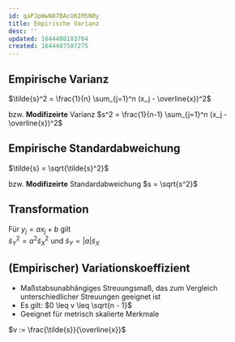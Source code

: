 ```yaml
---
id: qaPJpWwN07BAcU6IM5N0y
title: Empirische Varianz
desc: ''
updated: 1644408183704
created: 1644407507275
---
```


## Empirische Varianz
$\tilde{s}^2 = \frac{1}{n} \sum_{j=1}^n (x_j - \overline{x})^2$

bzw. **Modifizeirte** Varianz
$s^2 = \frac{1}{n-1} \sum_{j=1}^n (x_j - \overline{x})^2$

## Empirische Standardabweichung
$\tilde{s} = \sqrt{\tilde{s}^2}$

bzw. **Modifizeirte** Standardabweichung
$s = \sqrt{s^2}$

## Transformation

Für $y_j = ax_j + b$ gilt  
$\tilde{s}_Y^2 = a^2 \tilde{s}_X^2$ und $\tilde{s}_Y = |a| \tilde{s}_X$

## (Empirischer) Variationskoeffizient
- Maßstabsunabhängiges Streuungsmaß, das zum Vergleich unterschiedlicher Streuungen geeignet ist
- Es gilt: $0 \leq v \leq \sqrt{n - 1}$
- Geeignet für metrisch skalierte Merkmale

$v := \frac{\tilde{s}}{\overline{x}}$